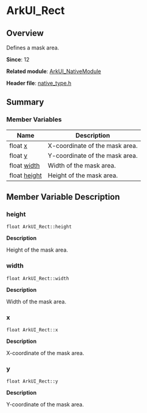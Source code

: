 # ArkUI_Rect


## Overview

Defines a mask area.

**Since**: 12

**Related module**: [ArkUI_NativeModule](_ark_u_i___native_module.md)

**Header file**: [native_type.h](native__type_8h.md)

## Summary


### Member Variables

| Name| Description| 
| -------- | -------- |
| float [x](#x) | X-coordinate of the mask area. | 
| float [y](#y) | Y-coordinate of the mask area. | 
| float [width](#width) | Width of the mask area. | 
| float [height](#height) | Height of the mask area. | 


## Member Variable Description


### height

```
float ArkUI_Rect::height
```
**Description**

Height of the mask area.


### width

```
float ArkUI_Rect::width
```
**Description**

Width of the mask area.


### x

```
float ArkUI_Rect::x
```
**Description**

X-coordinate of the mask area.


### y

```
float ArkUI_Rect::y
```
**Description**

Y-coordinate of the mask area.
